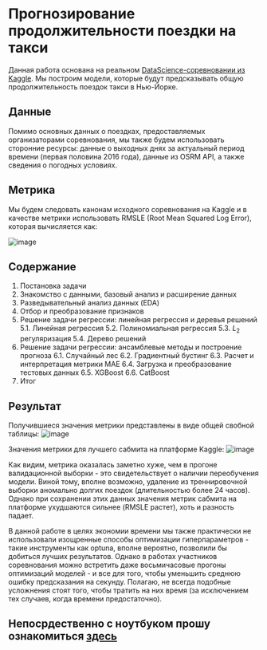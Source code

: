 # Прогнозирование продолжительности поездки на такси

Данная работа основана на реальном [DataScience-соревновании из Kaggle](https://www.kaggle.com/competitions/nyc-taxi-trip-duration/overview/evaluation).
Мы построим модели, которые будут предсказывать общую продолжительность поездок такси в Нью-Йорке.

## Данные

Помимо основных данных о поездках, предоставляемых организаторами соревнования, мы также будем использовать сторонние ресурсы:
данные о выходных днях за актуальный период времени (первая половина 2016 года), данные из OSRM API, а также сведения о
погодных условиях.

## Метрика

Мы будем следовать канонам исходного соревнования на Kaggle и в качестве метрики использовать RMSLE (Root Mean Squared Log Error),
которая вычисляется как:

![image](https://github.com/khav-i/sf_data_science/assets/126453765/55c52907-56fe-4abe-b48c-f0fbb9669de8)

## Содержание
1. Постановка задачи
2. Знакомство с данными, базовый анализ и расширение данных
3. Разведывательный анализ данных (EDA)
4. Отбор и преобразование признаков
5. Решение задачи регрессии: линейная регрессия и деревья решений
    5.1. Линейная регрессия
    5.2. Полиномиальная регрессия
    5.3. $L_2$ регуляризация
    5.4. Дерево решений
6. Решение задачи регрессии: ансамблевые методы и построение прогноза
    6.1. Случайный лес
    6.2. Градиентный бустинг
    6.3. Расчет и интерпретация метрики MAE
    6.4. Загрузка и преобразование тестовых данных
    6.5. XGBoost
    6.6. CatBoost
7. Итог

## Результат
Получившиеся значения метрики представлены в виде общей свобной таблицы:
![image](https://github.com/khav-i/sf_data_science/assets/126453765/563d8bc6-251e-43a2-b3b3-b6a34bf9e2e2)

Значения метрики для лучшего сабмита на платформе Kaggle:
![image](https://github.com/khav-i/sf_data_science/assets/126453765/ac94182e-87e6-4535-b9c8-11c247379355)

Как видим, метрика оказалась заметно хуже, чем в прогоне валидационной выборки - это свидетельствует о наличии переобучения
модели. Виной тому, вполне возможно, удаление из треннировочной выборки аномально долгих поездок (длительностью более 24 часов).
Однако при сохранении этих данных значения метрик сабмита на платформе ухудшаются сильнее (RMSLE растет), хоть и разность
падает.

В данной работе в целях экономии времени мы также практически не использовали изощренные способы оптимизации гиперпараметров - 
такие инструменты как optuna, вполне вероятно, позволили бы добиться лучших результатов. Однако в работах участников соревнования
можно встретить даже восьмичасовые прогоны оптимизаций моделей - и все для того, чтобы уменьшить среднюю ошибку предсказания
на секунду. Полагаю, не всегда подобные усложнения стоят того, чтобы тратить на них время (за исключением тех случаев, когда времени 
предостаточно). 

## Непосрдественно с ноутбуком прошу ознакомиться [здесь](https://github.com/khav-i/sf_data_science/blob/main/project_5/predicting_the_duration_of_a_taxi_trip.ipynb)
